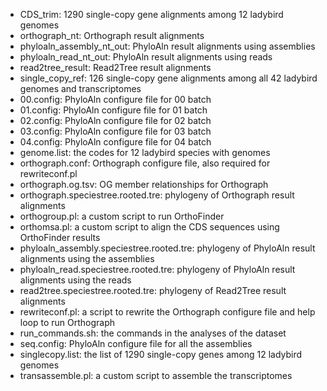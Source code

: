 - CDS_trim: 1290 single-copy gene alignments among 12 ladybird genomes
- orthograph_nt: Orthograph result alignments
- phyloaln_assembly_nt_out: PhyloAln result alignments using assemblies
- phyloaln_read_nt_out: PhyloAln result alignments using reads
- read2tree_result: Read2Tree result alignments
- single_copy_ref: 126 single-copy gene alignments among all 42 ladybird genomes and transcriptomes
- 00.config: PhyloAln configure file for 00 batch
- 01.config: PhyloAln configure file for 01 batch
- 02.config: PhyloAln configure file for 02 batch
- 03.config: PhyloAln configure file for 03 batch
- 04.config: PhyloAln configure file for 04 batch
- genome.list: the codes for 12 ladybird species with genomes
- orthograph.conf: Orthograph configure file, also required for rewriteconf.pl
- orthograph.og.tsv: OG member relationships for Orthograph
- orthograph.speciestree.rooted.tre: phylogeny of Orthograph result alignments
- orthogroup.pl: a custom script to run OrthoFinder
- orthomsa.pl: a custom script to align the CDS sequences using OrthoFinder results
- phyloaln_assembly.speciestree.rooted.tre: phylogeny of PhyloAln result alignments using the assemblies
- phyloaln_read.speciestree.rooted.tre: phylogeny of PhyloAln result alignments using the reads
- read2tree.speciestree.rooted.tre: phylogeny of Read2Tree result alignments
- rewriteconf.pl: a script to rewrite the Orthograph configure file and help loop to run Orthograph
- run_commands.sh: the commands in the analyses of the dataset
- seq.config: PhyloAln configure file for all the assemblies
- singlecopy.list: the list of 1290 single-copy genes among 12 ladybird genomes
- transassemble.pl: a custom script to assemble the transcriptomes